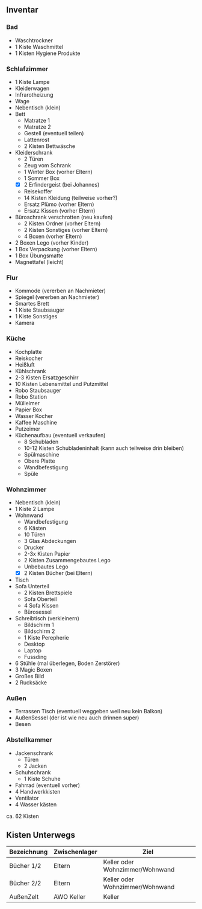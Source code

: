 ## Inventar

### Bad

- Waschtrockner
- 1 Kiste Waschmittel
- 1 Kisten Hygiene Produkte

### Schlafzimmer

- 1 Kiste Lampe
- Kleiderwagen
- Infrarotheizung
- Wage
- Nebentisch (klein)
- Bett
  - Matratze 1
  - Matratze 2
  - Gestell (eventuell teilen)
  - Lattenrost
  - 2 Kisten Bettwäsche
- Kleiderschrank
  - 2 Türen
  - Zeug vom Schrank
  - 1 Winter Box (vorher Eltern)
  - 1 Sommer Box
  - [x] 2 Erfindergeist (bei Johannes)
  - Reisekoffer
  - 14 Kisten Kleidung (teilweise vorher?)
  - Ersatz Plümo (vorher Eltern)
  - Ersatz Kissen (vorher Eltern)
- Büroschrank verschrotten (neu kaufen)
  - 2 Kisten Ordner (vorher Eltern)
  - 2 Kisten Sonstiges (vorher Eltern)
  - 4 Boxen  (vorher Eltern)
- 2 Boxen Lego (vorher Kinder)
- 1 Box Verpackung (vorher Eltern)
- 1 Box Übungsmatte
- Magnettafel (leicht)

### Flur

- Kommode (vererben an Nachmieter)
- Spiegel (vererben an Nachmieter)
- Smartes Brett
- 1 Kiste Staubsauger
- 1 Kiste Sonstiges
- Kamera

### Küche
  
- Kochplatte
- Reiskocher
- Heißluft
- Kühlschrank
- 2-3 Kisten Ersatzgeschirr
- 10 Kisten Lebensmittel und Putzmittel
- Robo Staubsauger
- Robo Station
- Mülleimer
- Papier Box
- Wasser Kocher
- Kaffee Maschine
- Putzeimer
- Küchenaufbau (eventuell verkaufen)
  - 8 Schubladen
  - 10-12 Kisten Schubladeninhalt (kann auch teilweise drin bleiben)
  - Spülmaschine
  - Obere Platte
  - Wandbefestigung
  - Spüle

### Wohnzimmer

- Nebentisch (klein)
- 1 Kiste 2 Lampe
- Wohnwand
  - Wandbefestigung
  - 6 Kästen
  - 10 Türen
  - 3 Glas Abdeckungen
  - Drucker
  - 2-3x Kisten Papier
  - 2 Kisten Zusammengebautes Lego
  - Unbebautes Lego
  - [x] 2 Kisten Bücher (bei Eltern)
- Tisch
- Sofa Unterteil
  - 2 Kisten Brettspiele
  - Sofa Oberteil
  - 4 Sofa Kissen
  - Bürosessel
- Schreibtisch (verkleinern)
  - Bildschirm 1
  - Bildschirm 2 
  - 1 Kiste Perepherie
  - Desktop
  - Laptop
  - Fussding
- 6 Stühle (mal überlegen, Boden Zerstörer)
- 3 Magic Boxen 
- Großes Bild
- 2 Rucksäcke

### Außen

- Terrassen Tisch (eventuell weggeben weil neu kein Balkon)
- AußenSessel (der ist wie neu auch drinnen super)
- Besen

### Abstellkammer

- Jackenschrank
  - Türen
  - 2 Jacken
- Schuhschrank
  - 1 Kiste Schuhe
- Fahrrad (eventuell vorher)
- 4 Handwerkkisten
- Ventilator
- 4 Wasser kästen

ca. 62 Kisten

## Kisten Unterwegs

| Bezeichnung  | Zwischenlager | Ziel |
|---| --- | --- |
| Bücher 1/2 | Eltern | Keller oder Wohnzimmer/Wohnwand |
| Bücher 2/2 | Eltern | Keller oder Wohnzimmer/Wohnwand |
| AußenZelt | AWO Keller | Keller |
